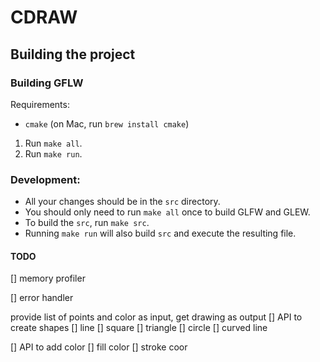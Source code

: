 # CDRAW

## Building the project
### Building GFLW
Requirements: 
- `cmake` (on Mac, run `brew install cmake`)
1. Run `make all`.
2. Run `make run`.

### Development:
- All your changes should be in the `src` directory. 
- You should only need to run `make all` once to build GLFW and GLEW. 
- To build the `src`, run `make src`.
- Running `make run` will also build `src` and execute the resulting file.

#### TODO
[] memory profiler

[] error handler

provide list of points and color as input, get drawing as output
[] API to create shapes
    [] line
    [] square
    [] triangle
    [] circle
    [] curved line

[] API to add color
    [] fill color
    [] stroke coor

